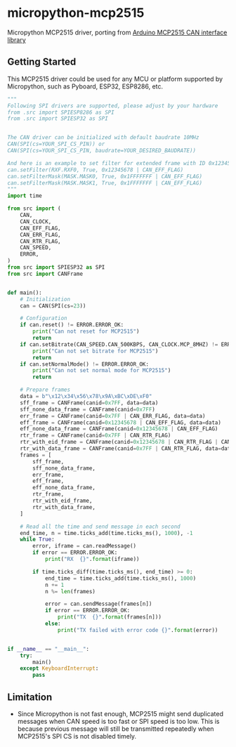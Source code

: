 # micropython-mcp2515

Micropython MCP2515 driver, porting from [Arduino MCP2515 CAN interface library](https://github.com/autowp/arduino-mcp2515)

## Getting Started

This MCP2515 driver could be used for any MCU or platform supported by Micropython, such as Pyboard, ESP32, ESP8286, etc.

```python
"""
Following SPI drivers are supported, please adjust by your hardware
from .src import SPIESP8286 as SPI
from .src import SPIESP32 as SPI


The CAN driver can be initialized with default baudrate 10MHz
CAN(SPI(cs=YOUR_SPI_CS_PIN)) or
CAN(SPI(cs=YOUR_SPI_CS_PIN, baudrate=YOUR_DESIRED_BAUDRATE))

And here is an example to set filter for extended frame with ID 0x12345678
can.setFilter(RXF.RXF0, True, 0x12345678 | CAN_EFF_FLAG)
can.setFilterMask(MASK.MASK0, True, 0x1FFFFFFF | CAN_EFF_FLAG)
can.setFilterMask(MASK.MASK1, True, 0x1FFFFFFF | CAN_EFF_FLAG)
"""
import time

from src import (
    CAN,
    CAN_CLOCK,
    CAN_EFF_FLAG,
    CAN_ERR_FLAG,
    CAN_RTR_FLAG,
    CAN_SPEED,
    ERROR,
)
from src import SPIESP32 as SPI
from src import CANFrame


def main():
    # Initialization
    can = CAN(SPI(cs=23))

    # Configuration
    if can.reset() != ERROR.ERROR_OK:
        print("Can not reset for MCP2515")
        return
    if can.setBitrate(CAN_SPEED.CAN_500KBPS, CAN_CLOCK.MCP_8MHZ) != ERROR.ERROR_OK:
        print("Can not set bitrate for MCP2515")
        return
    if can.setNormalMode() != ERROR.ERROR_OK:
        print("Can not set normal mode for MCP2515")
        return

    # Prepare frames
    data = b"\x12\x34\x56\x78\x9A\xBC\xDE\xF0"
    sff_frame = CANFrame(canid=0x7FF, data=data)
    sff_none_data_frame = CANFrame(canid=0x7FF)
    err_frame = CANFrame(canid=0x7FF | CAN_ERR_FLAG, data=data)
    eff_frame = CANFrame(canid=0x12345678 | CAN_EFF_FLAG, data=data)
    eff_none_data_frame = CANFrame(canid=0x12345678 | CAN_EFF_FLAG)
    rtr_frame = CANFrame(canid=0x7FF | CAN_RTR_FLAG)
    rtr_with_eid_frame = CANFrame(canid=0x12345678 | CAN_RTR_FLAG | CAN_EFF_FLAG)
    rtr_with_data_frame = CANFrame(canid=0x7FF | CAN_RTR_FLAG, data=data)
    frames = [
        sff_frame,
        sff_none_data_frame,
        err_frame,
        eff_frame,
        eff_none_data_frame,
        rtr_frame,
        rtr_with_eid_frame,
        rtr_with_data_frame,
    ]

    # Read all the time and send message in each second
    end_time, n = time.ticks_add(time.ticks_ms(), 1000), -1
    while True:
        error, iframe = can.readMessage()
        if error == ERROR.ERROR_OK:
            print("RX  {}".format(iframe))

        if time.ticks_diff(time.ticks_ms(), end_time) >= 0:
            end_time = time.ticks_add(time.ticks_ms(), 1000)
            n += 1
            n %= len(frames)

            error = can.sendMessage(frames[n])
            if error == ERROR.ERROR_OK:
                print("TX  {}".format(frames[n]))
            else:
                print("TX failed with error code {}".format(error))


if __name__ == "__main__":
    try:
        main()
    except KeyboardInterrupt:
        pass
```

## Limitation

- Since Micropython is not fast enough, MCP2515 might send duplicated messages when CAN speed is too fast or SPI speed is too low. This is because previous message will still be transmitted repeatedly when MCP2515's SPI CS is not disabled timely.
